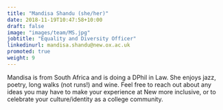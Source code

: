 ```yaml
---
title: "Mandisa Shandu (she/her)"
date: 2018-11-19T10:47:58+10:00
draft: false
image: "images/team/MS.jpg"
jobtitle: "Equality and Diversity Officer"
linkedinurl: mandisa.shandu@new.ox.ac.uk
promoted: true
weight: 9
---
```


Mandisa is from South Africa and is doing a DPhil in Law. She enjoys jazz, poetry, long walks (not runs!) and wine. Feel free to reach out about any ideas you may have to make your experience at New more inclusive, or to celebrate your culture/identity as a college community.  